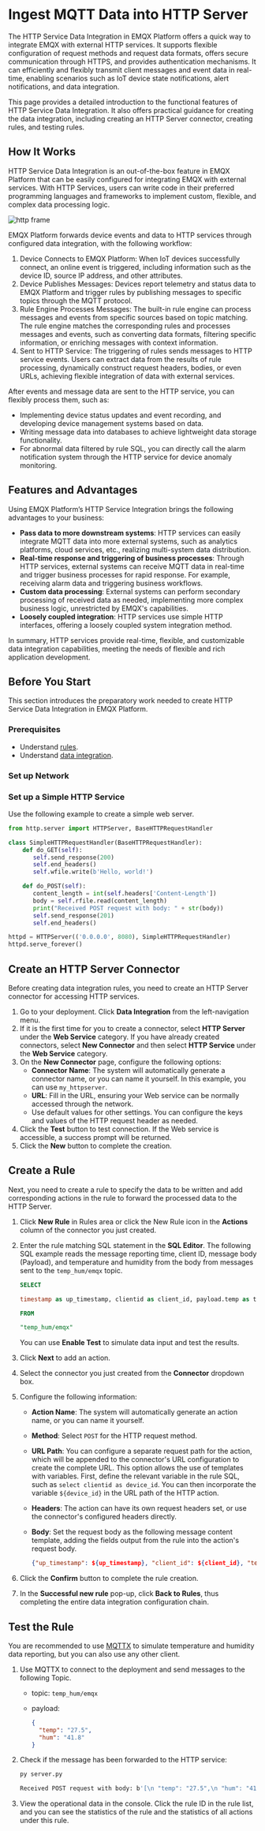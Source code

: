 # Ingest MQTT Data into HTTP Server

The HTTP Service Data Integration in EMQX Platform offers a quick way to integrate EMQX with external HTTP services. It supports flexible configuration of request methods and request data formats, offers secure communication through HTTPS, and provides authentication mechanisms. It can efficiently and flexibly transmit client messages and event data in real-time, enabling scenarios such as IoT device state notifications, alert notifications, and data integration.

This page provides a detailed introduction to the functional features of HTTP Service Data Integration. It also offers practical guidance for creating the data integration, including creating an HTTP Server connector, creating rules, and testing rules.

## How It Works

HTTP Service Data Integration is an out-of-the-box feature in EMQX Platform that can be easily configured for integrating EMQX with external services. With HTTP Services, users can write code in their preferred programming languages and frameworks to implement custom, flexible, and complex data processing logic.

![http frame](./_assets/frame_http.png)

EMQX Platform forwards device events and data to HTTP services through configured data integration, with the following workflow:

1. Device Connects to EMQX Platform: When IoT devices successfully connect, an online event is triggered, including information such as the device ID, source IP address, and other attributes.
2. Device Publishes Messages: Devices report telemetry and status data to EMQX Platform and trigger rules by publishing messages to specific topics through the MQTT protocol.
3. Rule Engine Processes Messages: The built-in rule engine can process messages and events from specific sources based on topic matching. The rule engine matches the corresponding rules and processes messages and events, such as converting data formats, filtering specific information, or enriching messages with context information.
4. Sent to HTTP Service: The triggering of rules sends messages to HTTP service events. Users can extract data from the results of rule processing, dynamically construct request headers, bodies, or even URLs, achieving flexible integration of data with external services.

After events and message data are sent to the HTTP service, you can flexibly process them, such as:

- Implementing device status updates and event recording, and developing device management systems based on data.
- Writing message data into databases to achieve lightweight data storage functionality.
- For abnormal data filtered by rule SQL, you can directly call the alarm notification system through the HTTP service for device anomaly monitoring.

## Features and Advantages

Using EMQX Platform’s HTTP Service Integration brings the following advantages to your business:

- **Pass data to more downstream systems**: HTTP services can easily integrate MQTT data into more external systems, such as analytics platforms, cloud services, etc., realizing multi-system data distribution.
- **Real-time response and triggering of business processes**: Through HTTP services, external systems can receive MQTT data in real-time and trigger business processes for rapid response. For example, receiving alarm data and triggering business workflows.
- **Custom data processing**: External systems can perform secondary processing of received data as needed, implementing more complex business logic, unrestricted by EMQX's capabilities.
- **Loosely coupled integration**: HTTP services use simple HTTP interfaces, offering a loosely coupled system integration method.

In summary, HTTP services provide real-time, flexible, and customizable data integration capabilities, meeting the needs of flexible and rich application development.

## Before You Start

This section introduces the preparatory work needed to create HTTP Service Data Integration in EMQX Platform.

### Prerequisites

- Understand [rules](./rules.md).
- Understand [data integration](./introduction.md).

### Set up Network

<!--@include: ./network-setting.md-->

### Set up a Simple HTTP Service

Use the following example to create a simple web server.

```python
from http.server import HTTPServer, BaseHTTPRequestHandler

class SimpleHTTPRequestHandler(BaseHTTPRequestHandler):
    def do_GET(self):
       self.send_response(200)
       self.end_headers()
       self.wfile.write(b'Hello, world!')

    def do_POST(self):
       content_length = int(self.headers['Content-Length'])
       body = self.rfile.read(content_length)
       print("Received POST request with body: " + str(body))
       self.send_response(201)
       self.end_headers()

httpd = HTTPServer(('0.0.0.0', 8080), SimpleHTTPRequestHandler)
httpd.serve_forever()
```

## Create an HTTP Server Connector

Before creating data integration rules, you need to create an HTTP Server connector for accessing HTTP services.

1. Go to your deployment. Click **Data Integration** from the left-navigation menu. 
2. If it is the first time for you to create a connector, select **HTTP Server** under the **Web Service** category. If you have already created connectors, select **New Connector** and then select **HTTP Service** under the **Web Service** category.
3. On the **New Connector** page, configure the following options:
   - **Connector Name**: The system will automatically generate a connector name, or you can name it yourself. In this example, you can use `my_httpserver`.
   - **URL**: Fill in the URL, ensuring your Web service can be normally accessed through the network. 
   - Use default values for other settings. You can configure the keys and values of the HTTP request header as needed.
4. Click the **Test** button to test connection. If the Web service is accessible, a success prompt will be returned. 
5. Click the **New** button to complete the creation. 

## Create a Rule

Next, you need to create a rule to specify the data to be written and add corresponding actions in the rule to forward the processed data to the HTTP Server.

1. Click **New Rule** in Rules area or click the New Rule icon in the **Actions** column of the connector you just created.

2. Enter the rule matching SQL statement in the **SQL Editor**. The following SQL example reads the message reporting time, client ID, message body (Payload), and temperature and humidity from the body from messages sent to the `temp_hum/emqx` topic.

   ```sql
   SELECT 
   
   timestamp as up_timestamp, clientid as client_id, payload.temp as temp, payload.hum as hum
   
   FROM
   
   "temp_hum/emqx"
   ```

   You can use **Enable Test** to simulate data input and test the results.

3. Click **Next** to add an action. 

4. Select the connector you just created from the **Connector** dropdown box.

5. Configure the following information:

   - **Action Name**: The system will automatically generate an action name, or you can name it yourself. 

   - **Method**: Select `POST` for the HTTP request method. 

   - **URL Path**: You can configure a separate request path for the action, which will be appended to the connector's URL configuration to create the complete URL. This option allows the use of templates with variables. First, define the relevant variable in the rule SQL, such as `select clientid as device_id`. You can then incorporate the variable `${device_id}` in the URL path of the HTTP action.

   - **Headers**: The action can have its own request headers set, or use the connector's configured headers directly.

   - **Body**: Set the request body as the following message content template, adding the fields output from the rule into the action's request body.

     ```json
     {"up_timestamp": ${up_timestamp}, "client_id": ${client_id}, "temp": ${temp}, "hum": ${hum}}
     ```

6. Click the **Confirm** button to complete the rule creation.

7. In the **Successful new rule** pop-up, click **Back to Rules**, thus completing the entire data integration configuration chain.

## Test the Rule

You are recommended to use [MQTTX](https://mqttx.app/) to simulate temperature and humidity data reporting, but you can also use any other client. 

1. Use MQTTX to connect to the deployment and send messages to the following Topic.

   - topic: `temp_hum/emqx`

   - payload:

     ```json
     {
       "temp": "27.5",
       "hum": "41.8"
     }
     ```

2. Check if the message has been forwarded to the HTTP service:

   ```bash
   py server.py
   
   Received POST request with body: b'[\n "temp": "27.5",\n "hum": "41.8"\n)127.0.0.1 - -[18/Dec/2023 14:50:44]"POST  HTTP/1.1" 201 -
   ```

3. View the operational data in the console. Click the rule ID in the rule list, and you can see the statistics of the rule and the statistics of all actions under this rule.
